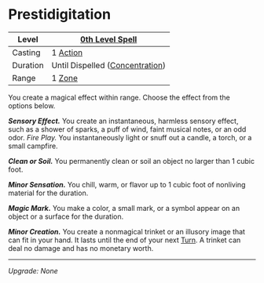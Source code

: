 # Prestidigitation

| Level    | [0th Level Spell](0th%20Level%20Spells.md)                            |
| -------- | --------------------------------------------------------------------- |
| Casting  | 1 [Action](../../../../Game%20Procedures/Core%20Procedures/Action.md) |
| Duration | Until Dispelled ([Concentration](../../Concentration.md))             |
| Range    | 1 [Zone](../../../../Game%20Procedures/Core%20Procedures/Zone.md)     |

You create a magical effect within range. Choose the effect from the options below.

**_Sensory Effect._** You create an instantaneous, harmless sensory effect, such as a shower of sparks, a puff of wind, faint musical notes, or an odd odor. _Fire Play._ You instantaneously light or snuff out a candle, a torch, or a small campfire.

**_Clean or Soil._** You permanently clean or soil an object no larger than 1 cubic foot.

**_Minor Sensation._** You chill, warm, or flavor up to 1 cubic foot of nonliving material for the duration.

**_Magic Mark._** You make a color, a small mark, or a symbol appear on an object or a surface for the duration.

**_Minor Creation._** You create a nonmagical trinket or an illusory image that can fit in your hand. It lasts until the end of your next [Turn](../../../../Game%20Procedures/Core%20Procedures/Turn.md). A trinket can deal no damage and has no monetary worth.

---
*Upgrade: None*

